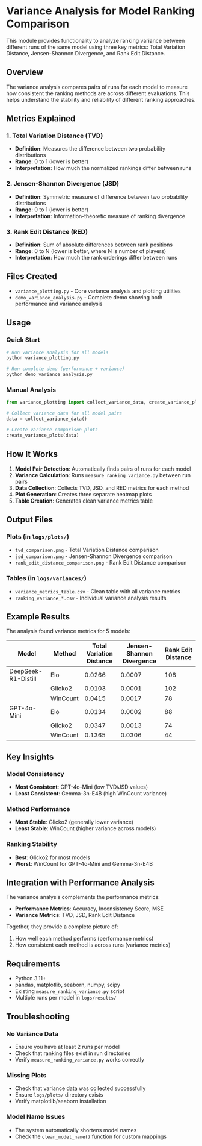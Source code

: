 # Variance Analysis for Model Ranking Comparison

This module provides functionality to analyze ranking variance between different runs of the same model using three key metrics: Total Variation Distance, Jensen-Shannon Divergence, and Rank Edit Distance.

## Overview

The variance analysis compares pairs of runs for each model to measure how consistent the ranking methods are across different evaluations. This helps understand the stability and reliability of different ranking approaches.

## Metrics Explained

### 1. Total Variation Distance (TVD)
- **Definition**: Measures the difference between two probability distributions
- **Range**: 0 to 1 (lower is better)
- **Interpretation**: How much the normalized rankings differ between runs

### 2. Jensen-Shannon Divergence (JSD)
- **Definition**: Symmetric measure of difference between two probability distributions
- **Range**: 0 to 1 (lower is better)
- **Interpretation**: Information-theoretic measure of ranking divergence

### 3. Rank Edit Distance (RED)
- **Definition**: Sum of absolute differences between rank positions
- **Range**: 0 to N (lower is better, where N is number of players)
- **Interpretation**: How much the rank orderings differ between runs

## Files Created

- `variance_plotting.py` - Core variance analysis and plotting utilities
- `demo_variance_analysis.py` - Complete demo showing both performance and variance analysis

## Usage

### Quick Start

```bash
# Run variance analysis for all models
python variance_plotting.py

# Run complete demo (performance + variance)
python demo_variance_analysis.py
```

### Manual Analysis

```python
from variance_plotting import collect_variance_data, create_variance_plots

# Collect variance data for all model pairs
data = collect_variance_data()

# Create variance comparison plots
create_variance_plots(data)
```

## How It Works

1. **Model Pair Detection**: Automatically finds pairs of runs for each model
2. **Variance Calculation**: Runs `measure_ranking_variance.py` between run pairs
3. **Data Collection**: Collects TVD, JSD, and RED metrics for each method
4. **Plot Generation**: Creates three separate heatmap plots
5. **Table Creation**: Generates clean variance metrics table

## Output Files

### Plots (in `logs/plots/`)
- `tvd_comparison.png` - Total Variation Distance comparison
- `jsd_comparison.png` - Jensen-Shannon Divergence comparison  
- `rank_edit_distance_comparison.png` - Rank Edit Distance comparison

### Tables (in `logs/variances/`)
- `variance_metrics_table.csv` - Clean table with all variance metrics
- `ranking_variance_*.csv` - Individual variance analysis results

## Example Results

The analysis found variance metrics for 5 models:

| Model | Method | Total Variation Distance | Jensen-Shannon Divergence | Rank Edit Distance |
|-------|--------|------------------------|---------------------------|-------------------|
| DeepSeek-R1-Distill | Elo | 0.0266 | 0.0007 | 108 |
| | Glicko2 | 0.0103 | 0.0001 | 102 |
| | WinCount | 0.0415 | 0.0017 | 78 |
| GPT-4o-Mini | Elo | 0.0134 | 0.0002 | 88 |
| | Glicko2 | 0.0347 | 0.0013 | 74 |
| | WinCount | 0.1365 | 0.0306 | 44 |

## Key Insights

### Model Consistency
- **Most Consistent**: GPT-4o-Mini (low TVD/JSD values)
- **Least Consistent**: Gemma-3n-E4B (high WinCount variance)

### Method Performance
- **Most Stable**: Glicko2 (generally lower variance)
- **Least Stable**: WinCount (higher variance across models)

### Ranking Stability
- **Best**: Glicko2 for most models
- **Worst**: WinCount for GPT-4o-Mini and Gemma-3n-E4B

## Integration with Performance Analysis

The variance analysis complements the performance metrics:

- **Performance Metrics**: Accuracy, Inconsistency Score, MSE
- **Variance Metrics**: TVD, JSD, Rank Edit Distance

Together, they provide a complete picture of:
1. How well each method performs (performance metrics)
2. How consistent each method is across runs (variance metrics)

## Requirements

- Python 3.11+
- pandas, matplotlib, seaborn, numpy, scipy
- Existing `measure_ranking_variance.py` script
- Multiple runs per model in `logs/results/`

## Troubleshooting

### No Variance Data
- Ensure you have at least 2 runs per model
- Check that ranking files exist in run directories
- Verify `measure_ranking_variance.py` works correctly

### Missing Plots
- Check that variance data was collected successfully
- Ensure `logs/plots/` directory exists
- Verify matplotlib/seaborn installation

### Model Name Issues
- The system automatically shortens model names
- Check the `clean_model_name()` function for custom mappings 